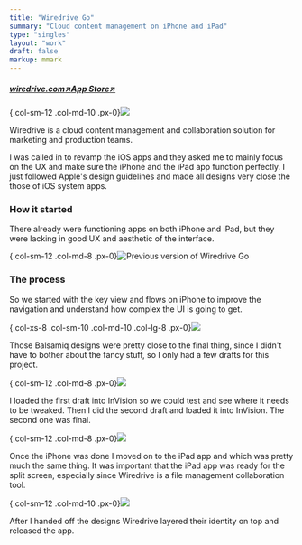 ```yaml
---
title: "Wiredrive Go"
summary: "Cloud content management on iPhone and iPad"
type: "singles"
layout: "work"
draft: false
markup: mmark
---
```


<h5 class="single-summary single-summary-link">
<a href="https://wiredrive.com" target="_blank">wiredrive.com<span>↗︎</span><a href="https://itunes.apple.com/us/app/wiredrive-go/id858204142?mt=8" target="_blank">App Store<span>↗︎</span></a></h5>

{.col-sm-12 .col-md-10 .px-0}![](/images/work_4/1.jpg)

Wiredrive is a cloud content management and collaboration solution for marketing and production teams.

I was called in to revamp the iOS apps and they asked me to mainly focus on the UX and make sure the iPhone and the iPad app function perfectly. I just followed Apple's design guidelines and made all designs very close the those of iOS system apps.

### How it started

There already were functioning apps on both iPhone and iPad, but they were lacking in good UX and aesthetic of the interface.

{.col-sm-12 .col-md-8 .px-0}![](/images/work_4/2.jpg "Previous version of Wiredrive Go")

### The process

So we started with the key view and flows on iPhone to improve the navigation and understand how complex the UI is going to get.

{.col-xs-8 .col-sm-10 .col-md-10 .col-lg-8 .px-0}![](/images/work_4/3.jpg)

Those Balsamiq designs were pretty close to the final thing, since I didn't have to bother about the fancy stuff, so I only had a few drafts for this project.

{.col-sm-12 .col-md-8 .px-0}![](/images/work_4/4.jpg)

I loaded the first draft into InVision so we could test and see where it needs to be tweaked. Then I did the second draft and loaded it into InVision. The second one was final.

{.col-sm-12 .col-md-8 .px-0}![](/images/work_4/6.jpg)

Once the iPhone was done I moved on to the iPad app and which was pretty much the same thing.
It was important that the iPad app was ready for the split screen, especially since Wiredrive is a file management collaboration tool. 

{.col-sm-12 .col-md-10 .px-0}![](/images/work_4/5.jpg)

After I handed off the designs Wiredrive layered  their identity on top and released the app. 
